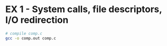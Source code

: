 # EX 1 - System calls, file descriptors, I/O redirection

```bash
# compile comp.c
gcc -o comp.out comp.c
```
